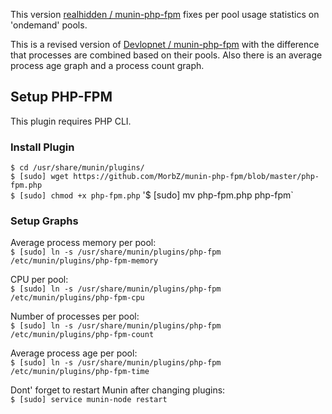 This version [realhidden / munin-php-fpm](https://github.com/realhidden/munin-php-fpm) fixes per pool usage statistics on 'ondemand' pools.

This is a revised version of [Devlopnet / munin-php-fpm](https://github.com/Devlopnet/munin-php-fpm) with the difference that processes are combined based on their pools. Also there is an average process age graph and a process count graph.

Setup PHP-FPM
-------------

This plugin requires PHP CLI.

### Install Plugin
`$ cd /usr/share/munin/plugins/`  
`$ [sudo] wget https://github.com/MorbZ/munin-php-fpm/blob/master/php-fpm.php`  
`$ [sudo] chmod +x php-fpm.php`
'$ [sudo] mv php-fpm.php php-fpm`

### Setup Graphs
Average process memory per pool:  
`$ [sudo] ln -s /usr/share/munin/plugins/php-fpm /etc/munin/plugins/php-fpm-memory`

CPU per pool:  
`$ [sudo] ln -s /usr/share/munin/plugins/php-fpm /etc/munin/plugins/php-fpm-cpu`

Number of processes per pool:  
`$ [sudo] ln -s /usr/share/munin/plugins/php-fpm /etc/munin/plugins/php-fpm-count`

Average process age per pool:  
`$ [sudo] ln -s /usr/share/munin/plugins/php-fpm /etc/munin/plugins/php-fpm-time`

Dont' forget to restart Munin after changing plugins:  
`$ [sudo] service munin-node restart`
